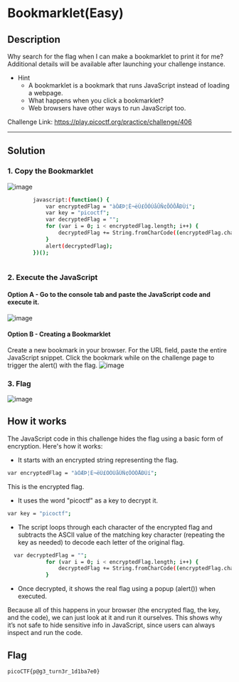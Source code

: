 # Bookmarklet(Easy)

## Description
Why search for the flag when I can make a bookmarklet to print it for me?
Additional details will be available after launching your challenge instance.

- Hint
  - A bookmarklet is a bookmark that runs JavaScript instead of loading a webpage.
  - What happens when you click a bookmarklet?
  - Web browsers have other ways to run JavaScript too.

Challenge Link: https://play.picoctf.org/practice/challenge/406

---

## Solution
### 1. Copy the Bookmarklet
![image](https://github.com/user-attachments/assets/d2323e85-9132-4648-a069-dc8367facf98)
```bash
        javascript:(function() {
            var encryptedFlag = "àÒÆÞ¦È¬ëÙ£ÖÓÚåÛÑ¢ÕÓÔÅÐÙí";
            var key = "picoctf";
            var decryptedFlag = "";
            for (var i = 0; i < encryptedFlag.length; i++) {
                decryptedFlag += String.fromCharCode((encryptedFlag.charCodeAt(i) - key.charCodeAt(i % key.length) + 256) % 256);
            }
            alert(decryptedFlag);
        })();
    
```

### 2. Execute the JavaScript
#### Option A - Go to the console tab and paste the JavaScript code and execute it. 
![image](https://github.com/user-attachments/assets/fc2ef797-8575-4485-a511-3476e1136f0d)

#### Option B - Creating a Bookmarklet
Create a new bookmark in your browser. For the URL field, paste the entire JavaScript snippet. Click the bookmark while on the challenge page to trigger the alert() with the flag.
![image](https://github.com/user-attachments/assets/a4f9f507-ab41-4d50-a293-506aaa3f1ae4)

### 3. Flag 
![image](https://github.com/user-attachments/assets/75d4bb32-7ad9-4efd-a292-affee524820a)

## How it works
The JavaScript code in this challenge hides the flag using a basic form of encryption. Here's how it works:

- It starts with an encrypted string representing the flag.
```bash
var encryptedFlag = "àÒÆÞ¦È¬ëÙ£ÖÓÚåÛÑ¢ÕÓÔÅÐÙí";
```
This is the encrypted flag.

- It uses the word "picoctf" as a key to decrypt it.
```bash
var key = "picoctf";
```

- The script loops through each character of the encrypted flag and subtracts the ASCII value of the matching key character (repeating the key as needed) to decode each letter of the original flag.
```bash
  var decryptedFlag = "";
            for (var i = 0; i < encryptedFlag.length; i++) {
                decryptedFlag += String.fromCharCode((encryptedFlag.charCodeAt(i) - key.charCodeAt(i % key.length) + 256) % 256);
            }
```
- Once decrypted, it shows the real flag using a popup (alert()) when executed.

Because all of this happens in your browser (the encrypted flag, the key, and the code), we can just look at it and run it ourselves. This shows why it’s not safe to hide sensitive info in JavaScript, since users can always inspect and run the code.

## Flag
```bash
picoCTF{p@g3_turn3r_1d1ba7e0}
```



  
